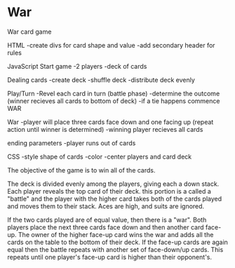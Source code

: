 # War
War card game

HTML
-create divs for card shape and value 
-add secondary header for rules  


JavaScript
Start game
-2 players
-deck of cards 

Dealing cards
-create deck 
-shuffle deck 
-distribute deck evenly 

Play/Turn
-Revel each card in turn (battle phase)
-determine the outcome (winner recieves all cards to bottom of deck)
-if a tie happens commence WAR

War
-player will place three cards face down and one facing up (repeat action until winner is determined)
-winning player recieves all cards 

ending parameters 
-player runs out of cards 


CSS
-style shape of cards 
-color 
-center players and card deck 


The objective of the game is to win all of the cards.

The deck is divided evenly among the players, giving each a down stack. Each player reveals the top card of their deck. this portion is a called a "battle" and the player with the higher card takes both of the cards played and moves them to their stack. Aces are high, and suits are ignored.

If the two cards played are of equal value, then there is a "war". Both players place the next three cards face down and then another card face-up. The owner of the higher face-up card wins the war and adds all the cards on the table to the bottom of their deck. If the face-up cards are again equal then the battle repeats with another set of face-down/up cards. This repeats until one player's face-up card is higher than their opponent's.
